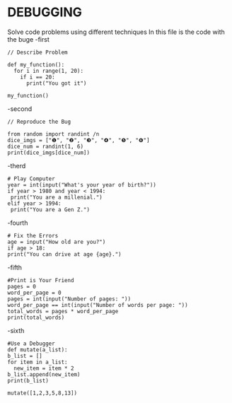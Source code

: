 # DEBUGGING
Solve code problems using different techniques
In this file is the code with the buge
-first
```
// Describe Problem

def my_function():
  for i in range(1, 20):
    if i == 20:
      print("You got it")
      
my_function()
```

-second
```
// Reproduce the Bug

from random import randint /n
dice_imgs = ["❶", "❷", "❸", "❹", "❺", "❻"]
dice_num = randint(1, 6)
print(dice_imgs[dice_num])
```
 -therd
 ```
 # Play Computer
year = int(input("What's your year of birth?"))
if year > 1980 and year < 1994:
  print("You are a millenial.")
elif year > 1994:
  print("You are a Gen Z.")
  ```
  
  -fourth
  ```
  # Fix the Errors
age = input("How old are you?")
if age > 18:
print("You can drive at age {age}.")
  ```
  
  -fifth
  ```
  #Print is Your Friend
pages = 0
word_per_page = 0
pages = int(input("Number of pages: "))
word_per_page == int(input("Number of words per page: "))
total_words = pages * word_per_page
print(total_words)
  ```
  
  -sixth 
  ```
  #Use a Debugger
def mutate(a_list):
  b_list = []
  for item in a_list:
    new_item = item * 2
  b_list.append(new_item)
  print(b_list)

mutate([1,2,3,5,8,13])
  ```
